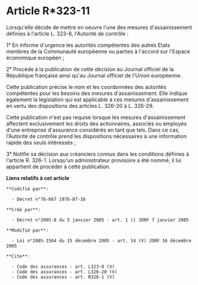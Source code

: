 # Article R*323-11

Lorsqu'elle décide de mettre en oeuvre l'une des mesures d'assainissement définies à l'article L. 323-8, l'Autorité de
contrôle : 

1° En informe d'urgence les autorités compétentes des autres Etats membres de la Communauté européenne ou parties à l'accord
sur l'Espace économique européen ; 

2° Procède à la publication de cette décision au Journal officiel de la République française ainsi qu'au Journal officiel de
l'Union européenne. 

Cette publication précise le nom et les coordonnées des autorités compétentes pour les besoins des mesures d'assainissement.
Elle indique également la législation qui est applicable à ces mesures d'assainissement en vertu des dispositions des
articles L. 326-20 à L. 326-29. 

Cette publication n'est pas requise lorsque les mesures d'assainissement affectent exclusivement les droits des actionnaires,
associés ou employés d'une entreprise d'assurance considérés en tant que tels. Dans ce cas, l'Autorité de contrôle prend les
dispositions nécessaires à une information rapide des seuls intéressés ; 

3° Notifie sa décision aux créanciers connus dans les conditions définies à l'article R. 326-1. Lorsqu'un administrateur
provisoire a été nommé, il lui appartient de procéder à cette publication.

**Liens relatifs à cet article**

	**Codifié par**:

	  - Décret n°76-667 1976-07-16

	**Créé par**:

	  - Décret n°2005-8 du 5 janvier 2005 - art. 1 () JORF 7 janvier 2005

	**Modifié par**:

	  - Loi n°2005-1564 du 15 décembre 2005 - art. 14 (V) JORF 16 décembre 2005

	**Cite**:

	  - Code des assurances - art. L323-8 (V)
	  - Code des assurances - art. L326-20 (V)
	  - Code des assurances - art. R326-1 (V)
